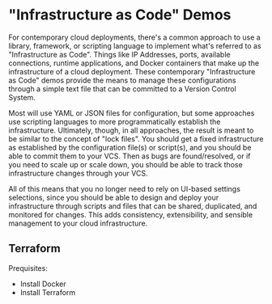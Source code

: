 # "Infrastructure as Code" Demos

For contemporary cloud deployments, there's a common approach to use a library, framework, or scripting language to implement what's referred to as "Infrastructure as Code". Things like IP Addresses, ports, available connections, runtime applications, and Docker containers that make up the infrastructure of a cloud deployment. These contemporary "Infrastructure as Code" demos provide the means to manage these configurations through a simple text file that can be committed to a Version Control System.

Most will use YAML or JSON files for configuration, but some approaches use scripting languages to more programmatically establish the infrastructure. Ultimately, though, in all approaches, the result is meant to be similar to the concept of "lock files". You should get a fixed infrastructure as established by the configuration file(s) or script(s), and you should be able to commit them to your VCS. Then as bugs are found/resolved, or if you need to scale up or scale down, you should be able to track those infrastructure changes through your VCS.

All of this means that you no longer need to rely on UI-based settings selections, since you should be able to design and deploy your infrastructure through scripts and files that can be shared, duplicated, and monitored for changes. This adds consistency, extensibility, and sensible management to your cloud infrastructure.

## Terraform

Prequisites:

- Install Docker
- Install Terraform
